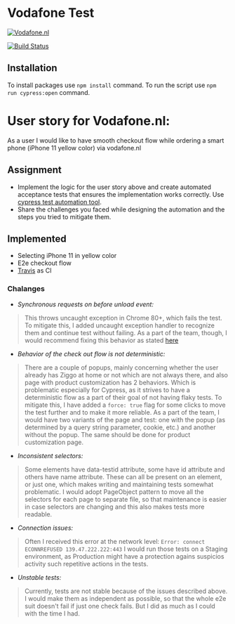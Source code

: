 # Vodafone Test

[![Vodafone.nl](https://www.shebanian.com/blogitems/392-liberty-global-en-vodafone-samen-vodafoneziggo.gif)](https://www.vodafone.nl/)

[![Build Status](https://api.travis-ci.org/jane-gerashchenko/vodafonTest.svg?branch=master)](https://travis-ci.com/github/jane-gerashchenko/vodafonTest)

## Installation
To install packages use ``npm install`` command. To run the script use ``npm run cypress:open`` command.

# User story for Vodafone.nl:
As a user I would like to have smooth checkout flow while ordering a smart phone (iPhone 11 yellow color) via vodafone.nl

## Assignment
  - Implement the logic for the user story above and create automated acceptance tests that ensures the implementation works correctly. Use [cypress test automation tool](https://www.cypress.io/).
  - Share the challenges you faced while designing the automation and the steps you tried to mitigate them.

## Implemented
 - Selecting iPhone 11 in yellow color
 - E2e checkout flow
 - [Travis](https://travis-ci.org) as CI
 
### Chalanges
 - *Synchronous requests on before unload event:*
> This throws uncaught exception in Chrome 80+, which fails the test.
To mitigate this, I added uncaught exception handler to recognize them and continue test without failing.
> As a part of the team, though, I would recommend fixing this behavior as stated [here](https://www.chromestatus.com/feature/4664843055398912)

 - *Behavior of the check out flow is not deterministic:*
> There are a couple of popups, mainly concerning whether the user already has Ziggo at home or not which are not always there, and also page with product customization has 2 behaviors. Which is problematic especially for Cypress, as it strives to have a deterministic flow as a part of their goal of not having flaky tests. To mitigate this, I have added a ``force: true`` flag for some clicks to move the test further and to make it more reliable.
> As a part of the team, I would have two variants of the page and test: one with the popup (as determined by a query string parameter, cookie, etc.) and another without the popup. The same should be done for product customization page.

 - *Inconsistent selectors:*
> Some elements have data-testid attribute, some have id attribute and others have name attribute. These can all be present on an element, or just one, which makes writing and maintaining tests somewhat problematic. I would adopt PageObject pattern to move all the selectors for each page to separate file, so that maintenance is easier in case selectors are changing and this also makes tests more readable.

- *Connection issues:*
> Often I received this error at the network level: ``Error: connect ECONNREFUSED 139.47.222.222:443``
> I would run those tests on a Staging environment, as Production might have a protection agains suspicios activity such repetitive actions in the tests.

- *Unstable tests:*
> Currently, tests are not stable because of the issues described above. I would make them as independent as possible, so that the whole e2e suit doesn't fail if just one check fails. But I did as much as I could with the time I had.
